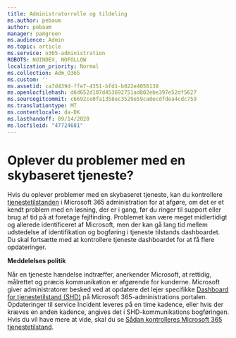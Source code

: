 ```yaml
---
title: Administratorrolle og tildeling
ms.author: pebaum
author: pebaum
manager: pamgreen
ms.audience: Admin
ms.topic: article
ms.service: o365-administration
ROBOTS: NOINDEX, NOFOLLOW
localization_priority: Normal
ms.collection: Adm_O365
ms.custom: ''
ms.assetid: ca7d439d-ffe7-4351-bfd1-b022e4056138
ms.openlocfilehash: d6d652d107d453692751ad802ebe397e52df5627
ms.sourcegitcommit: c6692ce0fa1358ec3529e59ca0ecdfdea4cdc759
ms.translationtype: MT
ms.contentlocale: da-DK
ms.lasthandoff: 09/14/2020
ms.locfileid: "47724681"
---
```

# <a name="experiencing-problems-with-a-cloud-service"></a>Oplever du problemer med en skybaseret tjeneste?

Hvis du oplever problemer med en skybaseret tjeneste, kan du kontrollere [tjenestetilstanden](https://admin.microsoft.com/AdminPortal/Home#/servicehealth) i Microsoft 365 administration for at afgøre, om det er et kendt problem med en løsning, der er i gang, før du ringer til support eller brug af tid på at foretage fejlfinding. Problemet kan være meget midlertidigt og allerede identificeret af Microsoft, men der kan gå lang tid mellem udstedelse af identifikation og bogføring i tjeneste tilstands dashboardet. Du skal fortsætte med at kontrollere tjeneste dashboardet for at få flere opdateringer.

**Meddelelses politik**

Når en tjeneste hændelse indtræffer, anerkender Microsoft, at rettidig, målrettet og præcis kommunikation er afgørende for kunderne. Microsoft giver administratorer besked ved at opdatere det lejer specifikke [Dashboard for tjenestetilstand (SHD)](https://admin.microsoft.com/AdminPortal/Home#/servicehealth) på Microsoft 365-administrations portalen. Opdateringer til service Incident leveres på en time kadence, eller hvis der kræves en anden kadence, angives det i SHD-kommunikations bogføringen. Hvis du vil have mere at vide, skal du se [Sådan kontrolleres Microsoft 365 tjenestetilstand](https://docs.microsoft.com/office365/enterprise/view-service-health).

